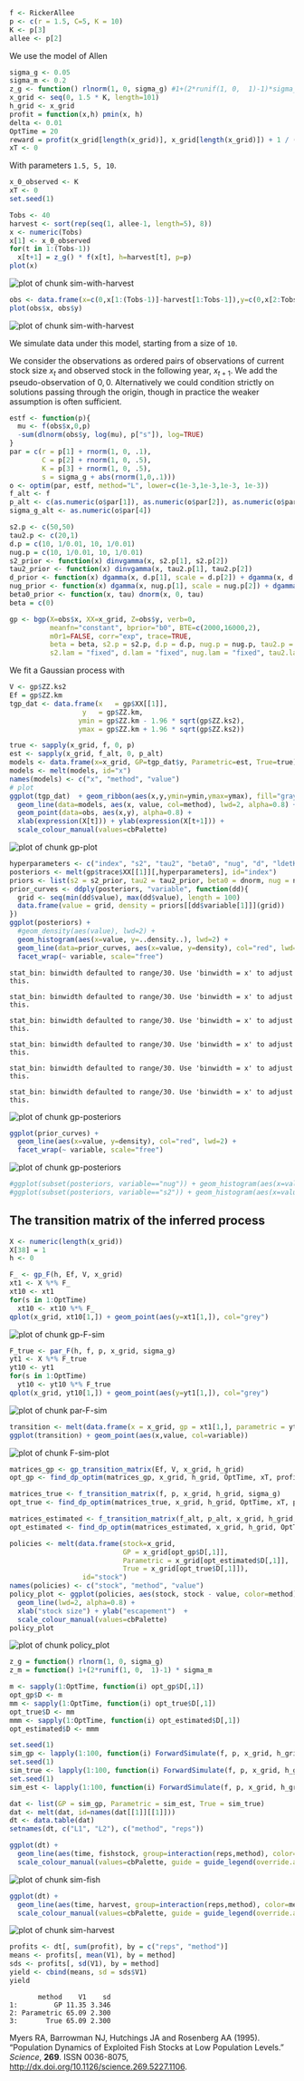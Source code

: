 










```r
f <- RickerAllee
p <- c(r = 1.5, C=5, K = 10)
K <- p[3]
allee <- p[2]
```


We use the model of Allen 



```r
sigma_g <- 0.05
sigma_m <- 0.2
z_g <- function() rlnorm(1, 0, sigma_g) #1+(2*runif(1, 0,  1)-1)*sigma_g #
x_grid <- seq(0, 1.5 * K, length=101)
h_grid <- x_grid
profit = function(x,h) pmin(x, h)
delta <- 0.01
OptTime = 20
reward = profit(x_grid[length(x_grid)], x_grid[length(x_grid)]) + 1 / (1 - delta) ^ OptTime 
xT <- 0
```


With parameters `1.5, 5, 10`. 


```r
x_0_observed <- K
xT <- 0
set.seed(1)
```



```r
Tobs <- 40
harvest <- sort(rep(seq(1, allee-1, length=5), 8))
x <- numeric(Tobs)
x[1] <- x_0_observed
for(t in 1:(Tobs-1))
  x[t+1] = z_g() * f(x[t], h=harvest[t], p=p)
plot(x)
```

![plot of chunk sim-with-harvest](figure/sim-with-harvest1.png) 

```r
obs <- data.frame(x=c(0,x[1:(Tobs-1)]-harvest[1:Tobs-1]),y=c(0,x[2:Tobs]))
plot(obs$x, obs$y)
```

![plot of chunk sim-with-harvest](figure/sim-with-harvest2.png) 


We simulate data under this model, starting from a size of `10`.  


We consider the observations as ordered pairs of observations of current stock size $x_t$ and observed stock in the following year, $x_{t+1}$.  We add the pseudo-observation of $0,0$.  Alternatively we could condition strictly on solutions passing through the origin, though in practice the weaker assumption is often sufficient. 


```r
estf <- function(p){ 
  mu <- f(obs$x,0,p)
  -sum(dlnorm(obs$y, log(mu), p["s"]), log=TRUE)
}
par = c(r = p[1] + rnorm(1, 0, .1), 
        C = p[2] + rnorm(1, 0, .5), 
        K = p[3] + rnorm(1, 0, .5), 
        s = sigma_g + abs(rnorm(1,0,.1)))
o <- optim(par, estf, method="L", lower=c(1e-3,1e-3,1e-3, 1e-3))
f_alt <- f
p_alt <- c(as.numeric(o$par[1]), as.numeric(o$par[2]), as.numeric(o$par[3]))
sigma_g_alt <- as.numeric(o$par[4])
```




```r
s2.p <- c(50,50)
tau2.p <- c(20,1)
d.p = c(10, 1/0.01, 10, 1/0.01)
nug.p = c(10, 1/0.01, 10, 1/0.01)
s2_prior <- function(x) dinvgamma(x, s2.p[1], s2.p[2])
tau2_prior <- function(x) dinvgamma(x, tau2.p[1], tau2.p[2])
d_prior <- function(x) dgamma(x, d.p[1], scale = d.p[2]) + dgamma(x, d.p[3], scale = d.p[4])
nug_prior <- function(x) dgamma(x, nug.p[1], scale = nug.p[2]) + dgamma(x, nug.p[3], scale = nug.p[4])
beta0_prior <- function(x, tau) dnorm(x, 0, tau)
beta = c(0)
```




```r
gp <- bgp(X=obs$x, XX=x_grid, Z=obs$y, verb=0,
          meanfn="constant", bprior="b0", BTE=c(2000,16000,2),
          m0r1=FALSE, corr="exp", trace=TRUE, 
          beta = beta, s2.p = s2.p, d.p = d.p, nug.p = nug.p, tau2.p = tau2.p,
          s2.lam = "fixed", d.lam = "fixed", nug.lam = "fixed", tau2.lam = "fixed")
```


We fit a Gaussian process with 


```r
V <- gp$ZZ.ks2
Ef = gp$ZZ.km
tgp_dat <- data.frame(x   = gp$XX[[1]], 
                  y   = gp$ZZ.km, 
                 ymin = gp$ZZ.km - 1.96 * sqrt(gp$ZZ.ks2), 
                 ymax = gp$ZZ.km + 1.96 * sqrt(gp$ZZ.ks2))
```



```r
true <- sapply(x_grid, f, 0, p)
est <- sapply(x_grid, f_alt, 0, p_alt)
models <- data.frame(x=x_grid, GP=tgp_dat$y, Parametric=est, True=true)
models <- melt(models, id="x")
names(models) <- c("x", "method", "value")
# plot
ggplot(tgp_dat)  + geom_ribbon(aes(x,y,ymin=ymin,ymax=ymax), fill="gray80") +
  geom_line(data=models, aes(x, value, col=method), lwd=2, alpha=0.8) + 
  geom_point(data=obs, aes(x,y), alpha=0.8) + 
  xlab(expression(X[t])) + ylab(expression(X[t+1])) +
  scale_colour_manual(values=cbPalette)
```

![plot of chunk gp-plot](figure/gp-plot.png) 





```r
hyperparameters <- c("index", "s2", "tau2", "beta0", "nug", "d", "ldetK")
posteriors <- melt(gp$trace$XX[[1]][,hyperparameters], id="index")
priors <- list(s2 = s2_prior, tau2 = tau2_prior, beta0 = dnorm, nug = nug_prior, d = d_prior, ldetK = function(x) 0)
prior_curves <- ddply(posteriors, "variable", function(dd){
  grid <- seq(min(dd$value), max(dd$value), length = 100)
  data.frame(value = grid, density = priors[[dd$variable[1]]](grid))
})
ggplot(posteriors) + 
  #geom_density(aes(value), lwd=2) +
  geom_histogram(aes(x=value, y=..density..), lwd=2) +
  geom_line(data=prior_curves, aes(x=value, y=density), col="red", lwd=2) +
  facet_wrap(~ variable, scale="free")
```

```
stat_bin: binwidth defaulted to range/30. Use 'binwidth = x' to adjust
this.
```

```
stat_bin: binwidth defaulted to range/30. Use 'binwidth = x' to adjust
this.
```

```
stat_bin: binwidth defaulted to range/30. Use 'binwidth = x' to adjust
this.
```

```
stat_bin: binwidth defaulted to range/30. Use 'binwidth = x' to adjust
this.
```

```
stat_bin: binwidth defaulted to range/30. Use 'binwidth = x' to adjust
this.
```

```
stat_bin: binwidth defaulted to range/30. Use 'binwidth = x' to adjust
this.
```

![plot of chunk gp-posteriors](figure/gp-posteriors1.png) 

```r
ggplot(prior_curves) + 
  geom_line(aes(x=value, y=density), col="red", lwd=2) +
  facet_wrap(~ variable, scale="free")
```

![plot of chunk gp-posteriors](figure/gp-posteriors2.png) 

```r
#ggplot(subset(posteriors, variable=="nug")) + geom_histogram(aes(x=value, y = ..density..), lwd=2) + stat_function(fun = nug_prior, col="red", lwd=2)
#ggplot(subset(posteriors, variable=="s2")) + geom_histogram(aes(x=value, y = ..density..), lwd=2) + stat_function(fun = s2_prior, col="red", lwd=2)
```



## The transition matrix of the inferred process


```r
X <- numeric(length(x_grid))
X[38] = 1
h <- 0
```



```r
F_ <- gp_F(h, Ef, V, x_grid)
xt1 <- X %*% F_
xt10 <- xt1
for(s in 1:OptTime)
  xt10 <- xt10 %*% F_
qplot(x_grid, xt10[1,]) + geom_point(aes(y=xt1[1,]), col="grey")
```

![plot of chunk gp-F-sim](figure/gp-F-sim.png) 



```r
F_true <- par_F(h, f, p, x_grid, sigma_g)
yt1 <- X %*% F_true
yt10 <- yt1
for(s in 1:OptTime)
  yt10 <- yt10 %*% F_true
qplot(x_grid, yt10[1,]) + geom_point(aes(y=yt1[1,]), col="grey")
```

![plot of chunk par-F-sim](figure/par-F-sim.png) 



```r
transition <- melt(data.frame(x = x_grid, gp = xt1[1,], parametric = yt1[1,]), id="x")
ggplot(transition) + geom_point(aes(x,value, col=variable))
```

![plot of chunk F-sim-plot](figure/F-sim-plot.png) 





```r
matrices_gp <- gp_transition_matrix(Ef, V, x_grid, h_grid)
opt_gp <- find_dp_optim(matrices_gp, x_grid, h_grid, OptTime, xT, profit, delta, reward=reward)
```



```r
matrices_true <- f_transition_matrix(f, p, x_grid, h_grid, sigma_g)
opt_true <- find_dp_optim(matrices_true, x_grid, h_grid, OptTime, xT, profit, delta=delta, reward = reward)
```



```r
matrices_estimated <- f_transition_matrix(f_alt, p_alt, x_grid, h_grid, sigma_g_alt)
opt_estimated <- find_dp_optim(matrices_estimated, x_grid, h_grid, OptTime, xT, profit, delta=delta, reward = reward)
```




```r
policies <- melt(data.frame(stock=x_grid, 
                            GP = x_grid[opt_gp$D[,1]], 
                            Parametric = x_grid[opt_estimated$D[,1]],
                            True = x_grid[opt_true$D[,1]]),
                  id="stock")
names(policies) <- c("stock", "method", "value")
policy_plot <- ggplot(policies, aes(stock, stock - value, color=method)) +
  geom_line(lwd=2, alpha=0.8) + 
  xlab("stock size") + ylab("escapement")  +
  scale_colour_manual(values=cbPalette)
policy_plot
```

![plot of chunk policy_plot](figure/policy_plot.png) 




```r
z_g = function() rlnorm(1, 0, sigma_g)
z_m = function() 1+(2*runif(1, 0,  1)-1) * sigma_m
```



```r
m <- sapply(1:OptTime, function(i) opt_gp$D[,1])
opt_gp$D <- m
mm <- sapply(1:OptTime, function(i) opt_true$D[,1])
opt_true$D <- mm
mmm <- sapply(1:OptTime, function(i) opt_estimated$D[,1])
opt_estimated$D <- mmm
```





```r
set.seed(1)
sim_gp <- lapply(1:100, function(i) ForwardSimulate(f, p, x_grid, h_grid, K, opt_gp$D, z_g, profit=profit))
set.seed(1)
sim_true <- lapply(1:100, function(i) ForwardSimulate(f, p, x_grid, h_grid, K, opt_true$D, z_g, profit=profit))
set.seed(1)
sim_est <- lapply(1:100, function(i) ForwardSimulate(f, p, x_grid, h_grid, K, opt_estimated$D, z_g, profit=profit))
```




```r
dat <- list(GP = sim_gp, Parametric = sim_est, True = sim_true)
dat <- melt(dat, id=names(dat[[1]][[1]]))
dt <- data.table(dat)
setnames(dt, c("L1", "L2"), c("method", "reps")) 
```




```r
ggplot(dt) + 
  geom_line(aes(time, fishstock, group=interaction(reps,method), color=method), alpha=.1) +
  scale_colour_manual(values=cbPalette, guide = guide_legend(override.aes = list(alpha = 1)))
```

![plot of chunk sim-fish](figure/sim-fish.png) 




```r
ggplot(dt) +
  geom_line(aes(time, harvest, group=interaction(reps,method), color=method), alpha=.1) +
  scale_colour_manual(values=cbPalette, guide = guide_legend(override.aes = list(alpha = 1)))
```

![plot of chunk sim-harvest](figure/sim-harvest.png) 



```r
profits <- dt[, sum(profit), by = c("reps", "method")]
means <- profits[, mean(V1), by = method]
sds <- profits[, sd(V1), by = method]
yield <- cbind(means, sd = sds$V1)
yield
```

```
       method    V1    sd
1:         GP 11.35 3.346
2: Parametric 65.09 2.300
3:       True 65.09 2.300
```


<p>Myers RA, Barrowman NJ, Hutchings JA and Rosenberg AA (1995).
&ldquo;Population Dynamics of Exploited Fish Stocks at Low Population Levels.&rdquo;
<EM>Science</EM>, <B>269</B>.
ISSN 0036-8075, <a href="http://dx.doi.org/10.1126/science.269.5227.1106">http://dx.doi.org/10.1126/science.269.5227.1106</a>.

